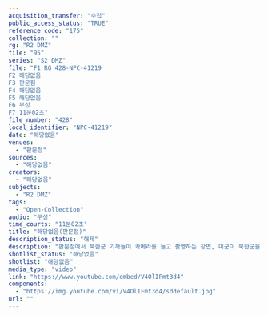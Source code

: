 ```yaml
---
acquisition_transfer: "수집"
public_access_status: "TRUE"
reference_code: "175"
collection: ""
rg: "R2 DMZ"
file: "95"
series: "S2 DMZ"
file: "F1 RG 428-NPC-41219
F2 해당없음 
F3 판문점 
F4 해당없음 
F5 해당없음
F6 무성 
F7 11분02초"
file_number: "428"
local_identifier: "NPC-41219"
date: "해당없음"
venues: 
  - "판문점"
sources: 
  - "해당없음"
creators: 
  - "해당없음"
subjects: 
  - "R2 DMZ"
tags: 
  - "Open-Collection"
audio: "무성"
time_courts: "11분02초"
title: "해당없음(판문점)"
description_status: "해제"
description: "판문점에서 북한군 기자들이 카메라를 들고 촬영하는 장면, 미군이 북한군을 촬영하는 장면이 나온다. 회의장 안을 촬영하는 북한과 미군들이 보이고, 판문각과 이동하는 북한군 모습 등이 이어진다. 전시된 각종 탄창과 총 등이 나온다."
shotlist_status: "해당없음"
shotlist: "해당없음"
media_type: "video"
link: "https://www.youtube.com/embed/V4OlIFmt3d4"
components: 
  - "https://img.youtube.com/vi/V4OlIFmt3d4/sddefault.jpg"
url: ""
---
```

